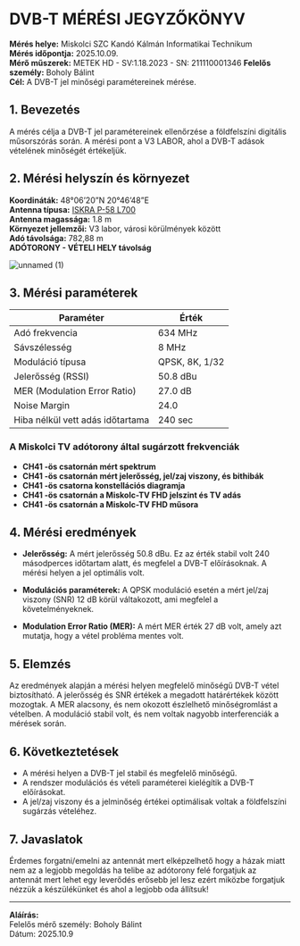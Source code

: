 # DVB-T MÉRÉSI JEGYZŐKÖNYV

**Mérés helye:** Miskolci SZC Kandó Kálmán Informatikai Technikum  
**Mérés időpontja:** 2025.10.09.  
**Mérő műszerek:** METEK HD - SV:1.18.2023 - SN: 211110001346 
**Felelős személy:** Boholy Bálint  
**Cél:** A DVB-T jel minőségi paramétereinek mérése.

## 1. Bevezetés

A mérés célja a DVB-T jel paramétereinek ellenőrzése a földfelszíni digitális műsorszórás során. A mérési pont a V3 LABOR, ahol a DVB-T adások vételének minőségét értékeljük.

## 2. Mérési helyszín és környezet

**Koordináták:** 48°06’20”N 20°46’48”E  
**Antenna típusa:** [ISKRA P-58 L700](https://bolt.sat.hu/iskra-p-58-unicom-antenna-698-2700-mhz-9-11-dbi-2934?srsltid=AfmBOoqJTapXC-8Tk5UDpgqTMaXZ83MxGV-EUJhDoMTlSk8qko5lGE2f)  
**Antenna magassága:** 1.8 m  
**Környezet jellemzői:** V3 labor, városi körülmények között  
**Adó távolsága:** 782,88 m  
**ADÓTORONY - VÉTELI HELY távolság**

![unnamed (1)](https://github.com/user-attachments/assets/11975fa8-df09-41a7-bf94-8ea9a146985e)

## 3. Mérési paraméterek

| Paraméter                            | Érték            |
|---------------------------------------|------------------|
| Adó frekvencia                        | 634 MHz          |
| Sávszélesség                          | 8 MHz            |
| Moduláció típusa                      | QPSK, 8K, 1/32  |
| Jelerősség (RSSI)                     | 50.8 dBu         |
| MER (Modulation Error Ratio)          | 27.0 dB          |
| Noise Margin                          | 24.0             |
| Hiba nélkül vett adás időtartama     | 240 sec          |

### A Miskolci TV adótorony által sugárzott frekvenciák

- **CH41 -ös csatornán mért spektrum**
- **CH41 -ös csatornán mért jelerősség, jel/zaj viszony, és bithibák**
- **CH41 -ös csatorna konstellációs diagramja**
- **CH41 -ös csatornán a Miskolc-TV FHD jelszint és TV adás**
- **CH41 -ös csatornán a Miskolc-TV FHD műsora**

## 4. Mérési eredmények

- **Jelerősség:** A mért jelerősség 50.8 dBu. Ez az érték stabil volt 240 másodperces időtartam alatt, és megfelel a DVB-T előírásoknak. A mérési helyen a jel optimális volt.
  
- **Modulációs paraméterek:** A QPSK moduláció esetén a mért jel/zaj viszony (SNR) 12 dB körül váltakozott, ami megfelel a követelményeknek.

- **Modulation Error Ratio (MER):** A mért MER érték 27 dB volt, amely azt mutatja, hogy a vétel probléma mentes volt.  

## 5. Elemzés

Az eredmények alapján a mérési helyen megfelelő minőségű DVB-T vétel biztosítható. A jelerősség és SNR értékek a megadott határértékek között mozogtak. A MER alacsony, és nem okozott észlelhető minőségromlást a vételben. A moduláció stabil volt, és nem voltak nagyobb interferenciák a mérések során.

## 6. Következtetések

- A mérési helyen a DVB-T jel stabil és megfelelő minőségű.
- A rendszer modulációs és vételi paraméterei kielégítik a DVB-T előírásokat.
- A jel/zaj viszony és a jelminőség értékei optimálisak voltak a földfelszíni sugárzás vételéhez.

## 7. Javaslatok

Érdemes forgatni/emelni az antennát mert elképzelhető hogy a házak miatt nem az a legjobb megoldás ha telibe az adótorony felé forgatjuk az antennát mert lehet egy leverődés erősebb jel lesz ezért miközbe forgatjuk nézzük a készülékünket és ahol a legjobb oda állítsuk!

---

**Aláírás:**  
Felelős mérő személy: Boholy Bálint  
Dátum: 2025.10.9
